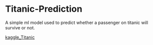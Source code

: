 # Titanic-Prediction
A simple ml model used to predict whether a passenger on titanic will survive or not.

[kaggle_Titanic](https://www.kaggle.com/c/titanic/overview)
